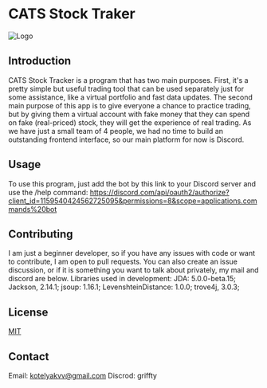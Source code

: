 # CATS Stock Traker
![Logo](https://i.imgur.com/AhbaScI.png)

## Introduction
CATS Stock Tracker is a program that has two main purposes. First, it's a pretty simple but useful trading tool that can be used separately just for some assistance, like a virtual portfolio and fast data updates. The second main purpose of this app is to give everyone a chance to practice trading, but by giving them a virtual account with fake money that they can spend on fake (real-priced) stock, they will get the experience of real trading. As we have just a small team of 4 people, we had no time to build an outstanding frontend interface, so our main platform for now is Discord.

## Usage
To use this program, just add the bot by this link to your Discord server and use the /help command:
https://discord.com/api/oauth2/authorize?client_id=1159540424562725095&permissions=8&scope=applications.commands%20bot

## Contributing
I am just a beginner developer, so if you have any issues with code or want to contribute, I am open to pull requests. You can also create an issue discussion, or if it is something you want to talk about privately, my mail and discord are below.
Libraries used in development:
JDA: 5.0.0-beta.15;
Jackson, 2.14.1;
jsoup: 1.16.1;
LevenshteinDistance: 1.0.0;
trove4j, 3.0.3;

## License
[MIT](https://choosealicense.com/licenses/mit/)

## Contact
Email: kotelyakvv@gmail.com
Discrod: griffty
